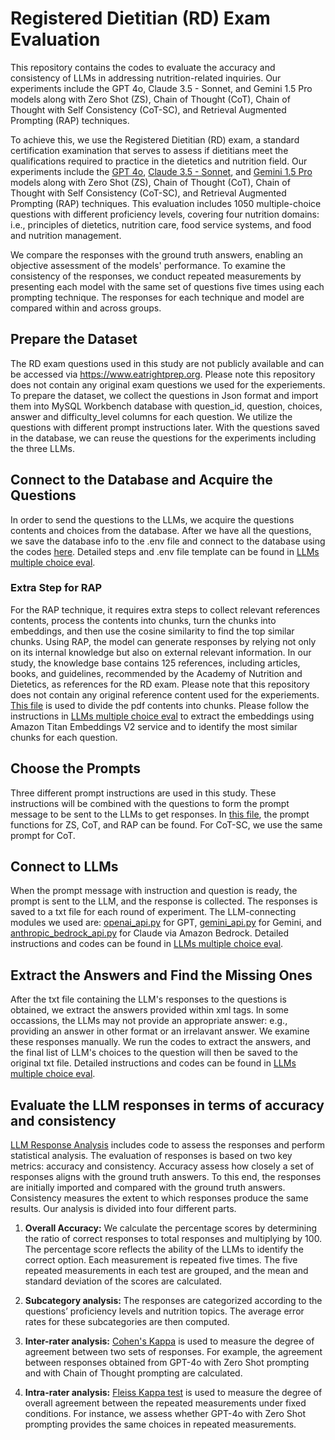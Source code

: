 # Registered Dietitian (RD) Exam Evaluation
This repository contains the codes to evaluate the accuracy and consistency of LLMs in addressing nutrition-related inquiries.  Our experiments include the GPT 4o, Claude 3.5 - Sonnet, and Gemini 1.5 Pro models along with Zero Shot (ZS), Chain of Thought (CoT), Chain of Thought with Self Consistency (CoT-SC), and Retrieval Augmented Prompting (RAP) techniques.

To achieve this, we use the Registered Dietitian (RD) exam, a standard certification examination that serves to assess if dietitians meet the qualifications required to practice in the dietetics and nutrition field. Our experiments include the [GPT 4o](https://openai.com/index/hello-gpt-4o/), [Claude 3.5 - Sonnet](https://www.anthropic.com/news/claude-3-5-sonnet), and [Gemini 1.5 Pro](https://blog.google/technology/ai/google-gemini-next-generation-model-february-2024/) models along with Zero Shot (ZS), Chain of Thought (CoT), Chain of Thought with Self Consistency (CoT-SC), and Retrieval Augmented Prompting (RAP) techniques. This evaluation includes 1050 multiple-choice questions with different proficiency levels, covering four nutrition domains: i.e., principles of dietetics, nutrition care, food service systems, and food and nutrition management.

We compare the responses with the ground truth answers, enabling an objective assessment of the models' performance. To examine the consistency of the responses, we conduct repeated measurements by presenting each model with the same set of questions five times using each prompting technique. The responses for each technique and model are compared within and across groups.


## Prepare the Dataset
The RD exam questions used in this study are not publicly available and can be accessed via https://www.eatrightprep.org. Please note this repository does not contain any original exam questions we used for the experiements. To prepare the dataset, we collect the questions in Json format and import them into MySQL Workbench database with question_id, question, choices, answer and difficulty_level columns for each question. We utilize the questions with different prompt instructions later. With the questions saved in the database, we can reuse the questions for the experiments including the three LLMs.

## Connect to the Database and Acquire the Questions
In order to send the questions to the LLMs, we acquire the questions contents and choices from the database. After we have all the questions, we save the database info to the .env file and connect to the database using the codes [here](conn_mysql.py). Detailed steps and .env file template can be found in [LLMs multiple choice eval](LLMs_multiple_choice_eval.ipynb). 

### Extra Step for RAP
For the RAP technique, it requires extra steps to collect relevant references contents, process the contents into chunks, turn the chunks into embeddings, and then use the cosine similarity to find the top similar chunks. Using RAP, the model can generate responses by relying not only on its internal knowledge but also on external relevant information. In our study, the knowledge base contains 125 references, including articles, books, and guidelines, recommended by the Academy of Nutrition and Dietetics, as references for the RD exam. Please note that this repository does not contain any original reference content used for the experiements. [This file](pdf_to_chunks.py) is used to divide the pdf contents into chunks. Please follow the instructions in [LLMs multiple choice eval](LLMs_multiple_choice_eval.ipynb) to extract the embeddings using Amazon Titan Embeddings V2 service and to identify the most similar chunks for each question.

## Choose the Prompts
Three different prompt instructions are used in this study. These instructions will be combined with the questions to form the prompt message to be sent to the LLMs to get responses. In [this file](questions_mysql.py), the prompt functions for ZS, CoT, and RAP can be found. For CoT-SC, we use the same prompt for CoT.

## Connect to LLMs
When the prompt message with instruction and question is ready, the prompt is sent to the LLM, and the response is collected. The responses is saved to a txt file for each round of experiment. The LLM-connecting modules we used are: [openai_api.py](openai_api.py) for GPT, [gemini_api.py](gemini_api.py) for Gemini, and [anthropic_bedrock_api.py](anthropic_bedrock_api.py) for Claude via Amazon Bedrock. Detailed instructions and codes can be found in [LLMs multiple choice eval](LLMs_multiple_choice_eval.ipynb).

## Extract the Answers and Find the Missing Ones
After the txt file containing the LLM's responses to the questions is obtained, we extract the answers provided within xml tags. In some occassions, the LLMs may not provide an appropriate answer: e.g., providing an answer in other format or an irrelavant answer. We examine these responses manually. We run the codes to extract the answers, and the final list of LLM's choices to the question will then be saved to the original txt file. Detailed instructions and codes can be found in [LLMs multiple choice eval](LLMs_multiple_choice_eval.ipynb).


## Evaluate the LLM responses in terms of accuracy and consistency
[LLM Response Analysis](LLM_response_analysis_pub.ipynb) includes code to assess the responses and perform statistical analysis. The evaluation of responses is based on two key metrics: accuracy and consistency. Accuracy assess how closely a set of responses aligns with the ground truth answers. To this end, the responses are initially imported and compared with the ground truth answers. Consistency measures the extent to which responses produce the same results. Our analysis is divided into four different parts.

1) **Overall Accuracy:** We calculate the percentage scores by determining the ratio of correct responses to total responses and multiplying by 100. The percentage score reflects the ability of the LLMs to identify the correct option. Each measurement is repeated five times. The five repeated measurements in each test are grouped, and the mean and standard deviation of the scores are calculated.

2) **Subcategory analysis:** The responses are categorized according to the questions’ proficiency levels and nutrition topics. The average error rates for these subcategories are then computed.

3) **Inter-rater analysis:** [Cohen's Kappa](https://journals.sagepub.com/doi/abs/10.1177/001316446002000104) is used to measure the degree of agreement between two sets of responses. For example, the agreement between responses obtained from GPT-4o with Zero Shot prompting and with Chain of Thought prompting are calculated. 

4) **Intra-rater analysis:** [Fleiss Kappa test](https://psycnet.apa.org/record/1972-05083-001) is used to measure the degree of overall agreement between the repeated measurements under fixed conditions. For instance, we assess whether GPT-4o with Zero Shot prompting provides the same choices in repeated measurements.
 


